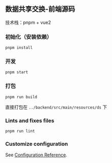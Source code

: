 ## 数据共享交换-前端源码

技术栈：pnpm + vue2

### 初始化（安装依赖）

```
pnpm install
```

### 开发

```
pnpm start
```

### 打包

```
pnpm run build
```
直接打包在 `../backend/src/main/resources/ds` 下

### Lints and fixes files

```
pnpm run lint
```

### Customize configuration

See [Configuration Reference](https://cli.vuejs.org/config/).